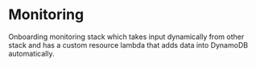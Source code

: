 # Monitoring
Onboarding monitoring stack which takes input dynamically from other stack and has a custom resource lambda that adds data into DynamoDB automatically.
